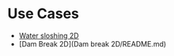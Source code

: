 # Use Cases

- [Water sloshing 2D](Water_sloshing_2D/README.md)
- [Dam Break 2D](Dam break 2D/README.md)
